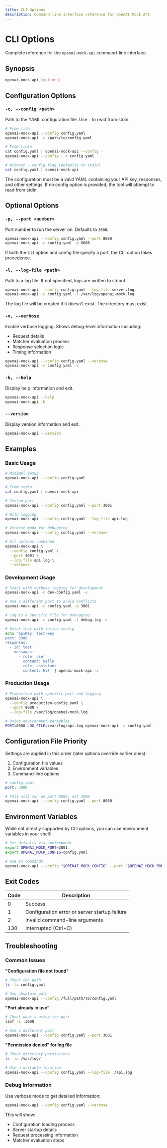 ```yaml
---
title: CLI Options
description: Command-line interface reference for OpenAI Mock API
---
```


# CLI Options

Complete reference for the `openai-mock-api` command-line interface.

## Synopsis

```bash
openai-mock-api [options]
```

## Configuration Options

### `-c, --config <path>`

Path to the YAML configuration file. Use `-` to read from stdin.

```bash
# From file
openai-mock-api --config config.yaml
openai-mock-api -c /path/to/config.yaml

# From stdin
cat config.yaml | openai-mock-api --config -
openai-mock-api --config - < config.yaml

# Without --config flag (defaults to stdin)
cat config.yaml | openai-mock-api
```

The configuration must be a valid YAML containing your API key, responses, and other settings. If no config option is provided, the tool will attempt to read from stdin.

## Optional Options

### `-p, --port <number>`

Port number to run the server on. Defaults to `3000`.

```bash
openai-mock-api --config config.yaml --port 8080
openai-mock-api -c config.yaml -p 8080
```

If both the CLI option and config file specify a port, the CLI option takes precedence.

### `-l, --log-file <path>`

Path to a log file. If not specified, logs are written to stdout.

```bash
openai-mock-api --config config.yaml --log-file server.log
openai-mock-api -c config.yaml -l /var/log/openai-mock.log
```

The log file will be created if it doesn't exist. The directory must exist.

### `-v, --verbose`

Enable verbose logging. Shows debug-level information including:

- Request details
- Matcher evaluation process
- Response selection logic
- Timing information

```bash
openai-mock-api --config config.yaml --verbose
openai-mock-api -c config.yaml -v
```

### `-h, --help`

Display help information and exit.

```bash
openai-mock-api --help
openai-mock-api -h
```

### `--version`

Display version information and exit.

```bash
openai-mock-api --version
```

## Examples

### Basic Usage

```bash
# Minimal setup
openai-mock-api --config config.yaml

# From stdin
cat config.yaml | openai-mock-api

# Custom port
openai-mock-api --config config.yaml --port 3001

# With logging
openai-mock-api --config config.yaml --log-file api.log

# Verbose mode for debugging
openai-mock-api --config config.yaml --verbose

# All options combined
openai-mock-api \
  --config config.yaml \
  --port 3001 \
  --log-file api.log \
  --verbose
```

### Development Usage

```bash
# Start with verbose logging for development
openai-mock-api -c dev-config.yaml -v

# Use a different port to avoid conflicts
openai-mock-api -c config.yaml -p 3001

# Log to a specific file for debugging
openai-mock-api -c config.yaml -l debug.log -v

# Quick test with inline config
echo 'apiKey: test-key
port: 3000
responses:
  - id: test
    messages:
      - role: user
        content: Hello
      - role: assistant
        content: Hi!' | openai-mock-api -v
```

### Production Usage

```bash
# Production with specific port and logging
openai-mock-api \
  --config production-config.yaml \
  --port 8080 \
  --log-file /var/log/openai-mock.log

# Using environment variables
PORT=8080 LOG_FILE=/var/log/api.log openai-mock-api -c config.yaml
```

## Configuration File Priority

Settings are applied in this order (later options override earlier ones):

1. Configuration file values
2. Environment variables
3. Command-line options

```yaml
# config.yaml
port: 3000
```

```bash
# This will run on port 8080, not 3000
openai-mock-api --config config.yaml --port 8080
```

## Environment Variables

While not directly supported by CLI options, you can use environment variables in your shell:

```bash
# Set defaults via environment
export OPENAI_MOCK_PORT=3001
export OPENAI_MOCK_CONFIG=config.yaml

# Use in commands
openai-mock-api --config "$OPENAI_MOCK_CONFIG" --port "$OPENAI_MOCK_PORT"
```

## Exit Codes

| Code | Description                                   |
| ---- | --------------------------------------------- |
| 0    | Success                                       |
| 1    | Configuration error or server startup failure |
| 2    | Invalid command-line arguments                |
| 130  | Interrupted (Ctrl+C)                          |

## Troubleshooting

### Common Issues

**"Configuration file not found"**

```bash
# Check the path
ls -la config.yaml

# Use absolute path
openai-mock-api --config /full/path/to/config.yaml
```

**"Port already in use"**

```bash
# Check what's using the port
lsof -i :3000

# Use a different port
openai-mock-api --config config.yaml --port 3001
```

**"Permission denied" for log file**

```bash
# Check directory permissions
ls -la /var/log/

# Use a writable location
openai-mock-api --config config.yaml --log-file ./api.log
```

### Debug Information

Use verbose mode to get detailed information:

```bash
openai-mock-api --config config.yaml --verbose
```

This will show:

- Configuration loading process
- Server startup details
- Request processing information
- Matcher evaluation steps
